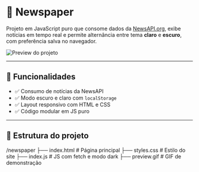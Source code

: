
# 📰 Newspaper

Projeto em JavaScript puro que consome dados da [NewsAPI.org](https://newsapi.org/), exibe notícias em tempo real e permite alternância entre tema **claro** e **escuro**, com preferência salva no navegador.

![Preview do projeto](./preview.gif)

---

## 🚀 Funcionalidades

- ✅ Consumo de notícias da NewsAPI
- ✅ Modo escuro e claro com `localStorage`
- ✅ Layout responsivo com HTML e CSS
- ✅ Código modular em JS puro

---

## 📁 Estrutura do projeto

/newspaper
├── index.html # Página principal
├── styles.css # Estilo do site
├── index.js # JS com fetch e modo dark
├── preview.gif # GIF de demonstração
